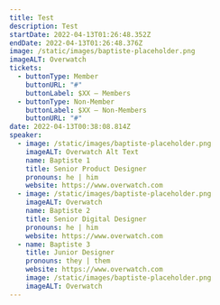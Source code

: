 ```yaml
---
title: Test
description: Test
startDate: 2022-04-13T01:26:48.352Z
endDate: 2022-04-13T01:26:48.376Z
image: /static/images/baptiste-placeholder.png
imageALT: Overwatch
tickets:
  - buttonType: Member
    buttonURL: "#"
    buttonLabel: $XX — Members
  - buttonType: Non-Member
    buttonLabel: $XX — Non-Members
    buttonURL: "#"
date: 2022-04-13T00:38:08.814Z
speaker:
  - image: /static/images/baptiste-placeholder.png
    imageALT: Overwatch Alt Text
    name: Baptiste 1
    title: Senior Product Designer
    pronouns: he | him
    website: https://www.overwatch.com
  - image: /static/images/baptiste-placeholder.png
    imageALT: Overwatch
    name: Baptiste 2
    title: Senior Digital Designer
    pronouns: he | him
    website: https://www.overwatch.com
  - name: Baptiste 3
    title: Junior Designer
    pronouns: they | them
    website: https://www.overwatch.com
    image: /static/images/baptiste-placeholder.png
    imageALT: Overwatch
---
```

